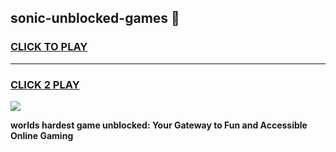 
## sonic-unblocked-games 👋
<h3>
<a href="https://premium.freeplayer.one?title=sonic-unblocked-games&ref=14F">CLICK TO PLAY</a></h3>
<hr>

<h3>
<a href="https://premium.freeplayer.one?title=sonic-unblocked-games&ref=14F">CLICK 2 PLAY</a>
  
</h3>

<a href="https://premium.freeplayer.one?title=sonic-unblocked-games&ref=12F/"><img src="https://clearcache.store/games.png"></a>


**worlds hardest game unblocked: Your Gateway to Fun and Accessible Online Gaming**

